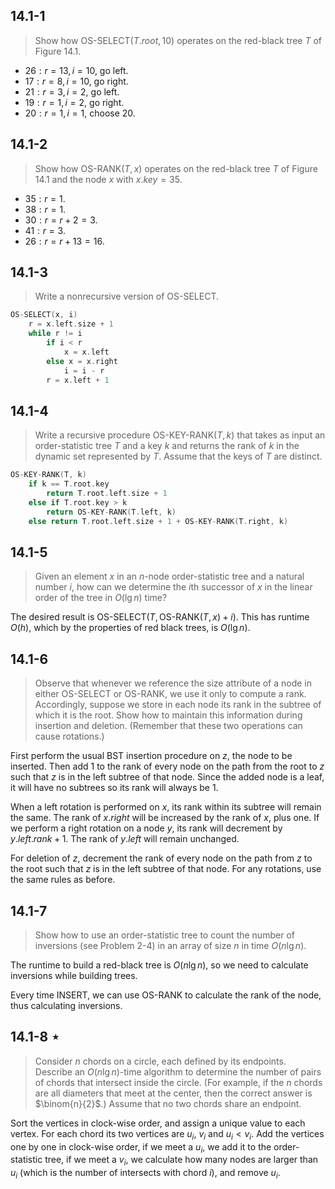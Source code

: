## 14.1-1

> Show how $\text{OS-SELECT}(T.root, 10)$ operates on the red-black tree $T$ of Figure 14.1.

- $26: r = 13, i = 10$, go left.
- $17: r =  8, i = 10$, go right.
- $21: r =  3, i =  2$, go left.
- $19: r =  1, i =  2$, go right.
- $20: r =  1, i =  1$, choose $20$.

## 14.1-2

> Show how $\text{OS-RANK}(T, x)$ operates on the red-black tree $T$ of Figure 14.1 and the node $x$ with $x.key = 35$.

- $35: r = 1$.
- $38: r = 1$.
- $30: r = r + 2 = 3$.
- $41: r = 3$.
- $26: r = r + 13 = 16$.

## 14.1-3

> Write a nonrecursive version of $\text{OS-SELECT}$.

```cpp
OS-SELECT(x, i)
    r = x.left.size + 1
    while r != i
        if i < r
            x = x.left
        else x = x.right
            i = i - r
        r = x.left + 1
```

## 14.1-4

> Write a recursive procedure $\text{OS-KEY-RANK}(T, k)$ that takes as input an order-statistic tree $T$ and a key $k$ and returns the rank of $k$ in the dynamic set represented by $T$. Assume that the keys of $T$ are distinct.

```cpp
OS-KEY-RANK(T, k)
    if k == T.root.key
        return T.root.left.size + 1
    else if T.root.key > k
        return OS-KEY-RANK(T.left, k)
    else return T.root.left.size + 1 + OS-KEY-RANK(T.right, k)
```

## 14.1-5

> Given an element $x$ in an $n$-node order-statistic tree and a natural number $i$, how can we determine the $i$th successor of $x$ in the linear order of the tree in $O(\lg n)$ time?

The desired result is $\text{OS-SELECT}(T, \text{OS-RANK}(T, x) + i)$. This has runtime $O(h)$, which by the properties of red black trees, is $O(\lg n)$.

## 14.1-6

> Observe that whenever we reference the size attribute of a node in either $\text{OS-SELECT}$ or $\text{OS-RANK}$, we use it only to compute a rank. Accordingly, suppose we store in each node its rank in the subtree of which it is the root. Show how to maintain this information during insertion and deletion. (Remember that these two operations can cause rotations.)

First perform the usual BST insertion procedure on $z$, the node to be inserted. Then add $1$ to the rank of every node on the path from the root to $z$ such that $z$ is in the left subtree of that node. Since the added node is a leaf, it will have no subtrees so its rank will always be $1$.

When a left rotation is performed on $x$, its rank within its subtree will remain the same. The rank of $x.right$ will be increased by the rank of $x$, plus one. If we perform a right rotation on a node $y$, its rank will decrement by $y.left.rank + 1$. The rank of $y.left$ will remain unchanged.

For deletion of $z$, decrement the rank of every node on the path from $z$ to the root such that $z$ is in the left subtree of that node. For any rotations, use the same rules as before.

## 14.1-7

> Show how to use an order-statistic tree to count the number of inversions (see Problem 2-4) in an array of size $n$ in time $O(n\lg n)$.

The runtime to build a red-black tree is $O(n\lg n)$, so we need to calculate inversions while building trees.

Every time $\text{INSERT}$, we can use $\text{OS-RANK}$ to calculate the rank of the node, thus calculating inversions.

## 14.1-8 $\star$

> Consider $n$ chords on a circle, each defined by its endpoints. Describe an $O(n\lg n)$-time algorithm to determine the number of pairs of chords that intersect inside the circle. (For example, if the $n$ chords are all diameters that meet at the center, then the correct answer is $\binom{n}{2}$.) Assume that no two chords share an endpoint.

Sort the vertices in clock-wise order, and assign a unique value to each vertex. For each chord its two vertices are $u_i$, $v_i$ and $u_i < v_i$. Add the vertices one by one in clock-wise order, if we meet a $u_i$, we add it to the order-statistic tree, if we meet a $v_i$, we calculate how many nodes are larger than $u_i$ (which is the number of intersects with chord $i$), and remove $u_i$.
